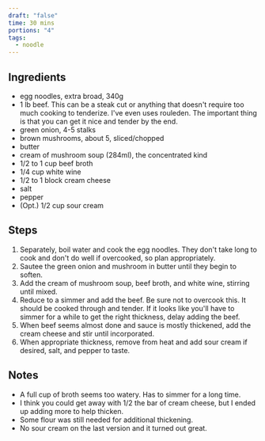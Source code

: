 ```yaml
---
draft: "false"
time: 30 mins
portions: "4"
tags:
  - noodle
---
```

## Ingredients
- egg noodles, extra broad, 340g
- 1 lb beef. This can be a steak cut or anything that doesn't require too much cooking to tenderize. I've even uses rouleden. The important thing is that you can get it nice and tender by the end.
- green onion, 4-5 stalks
- brown mushrooms, about 5, sliced/chopped
- butter
- cream of mushroom soup (284ml), the concentrated kind
- 1/2 to 1 cup beef broth
- 1/4 cup white wine
- 1/2 to 1 block cream cheese
- salt
- pepper
- (Opt.) 1/2 cup sour cream
## Steps
1. Separately, boil water and cook the egg noodles. They don't take long to cook and don't do well if overcooked, so plan appropriately.
2. Sautee the green onion and mushroom in butter until they begin to soften.
3. Add the cream of mushroom soup, beef broth, and white wine, stirring until mixed.
4. Reduce to a simmer and add the beef. Be sure not to overcook this. It should be cooked through and tender. If it looks like you'll have to simmer for a while to get the right thickness, delay adding the beef.
5. When beef seems almost done and sauce is mostly thickened, add the cream cheese and stir until incorporated.
6. When appropriate thickness, remove from heat and add sour cream if desired, salt, and pepper to taste.

## Notes
- A full cup of broth seems too watery. Has to simmer for a long time. 
- I think you could get away with 1/2 the bar of cream cheese, but I ended up adding more to help thicken.
- Some flour was still needed for additional thickening.
- No sour cream on the last version and it turned out great.